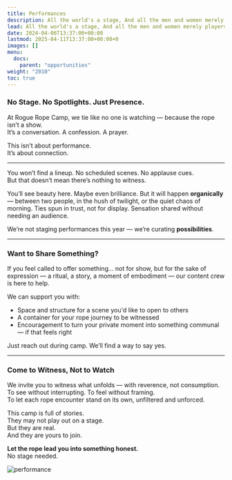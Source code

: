 ```yaml
---
title: Performances
description: All the world's a stage, And all the men and women merely players.
lead: All the world's a stage, And all the men and women merely players.
date: 2024-04-06T13:37:00+00:00
lastmod: 2025-04-11T13:37:00+00:00+0
images: []
menu: 
  docs:
    parent: "opportunities"
weight: "2010"
toc: true
---
```


### No Stage. No Spotlights. Just Presence.

At Rogue Rope Camp, we tie like no one is watching — because the rope isn’t a show.  
It’s a conversation. A confession. A prayer.

This isn’t about performance.  
It’s about connection.

---

You won’t find a lineup. No scheduled scenes. No applause cues.  
But that doesn’t mean there’s nothing to witness.

You’ll see beauty here. Maybe even brilliance. But it will happen **organically** — between two people, in the hush of twilight, or the quiet chaos of morning. Ties spun in trust, not for display. Sensation shared without needing an audience.

We’re not staging performances this year — we’re curating **possibilities**.

---

### Want to Share Something?

If you feel called to offer something… not for show, but for the sake of expression — a ritual, a story, a moment of embodiment — our content crew is here to help.

We can support you with:
- Space and structure for a scene you'd like to open to others
- A container for your rope journey to be witnessed
- Encouragement to turn your private moment into something communal — if that feels right

Just reach out during camp. We’ll find a way to say yes.

---

### Come to Witness, Not to Watch

We invite you to witness what unfolds — with reverence, not consumption.  
To see without interrupting. To feel without framing.  
To let each rope encounter stand on its own, unfiltered and unforced.

This camp is full of stories.  
They may not play out on a stage.  
But they are real.  
And they are yours to join.

**Let the rope lead you into something honest.**  
No stage needed.

![performance](/images/rrc25/performance.png)
